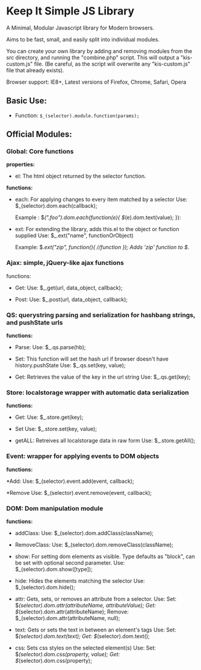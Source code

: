 # Keep It Simple JS Library #

A Minimal, Modular Javascript library for Modern browsers.

Aims to be fast, small, and easily split into individual modules. 

You can create your own library by adding and removing modules from the 
src directory, and running the "combine.php" script. This will output a 
"kis-custom.js" file. (Be careful, as the script will overwrite any "kis-custom.js"
file that already exists).

Browser support: IE8+, Latest versions of Firefox, Chrome, Safari, Opera

## Basic Use: ##

* Function:	`$_(selector).module.function(params);`

## Official Modules: ##
### Global: Core functions  ###
	
**properties:**

* el: The html object returned by the selector function.

**functions:**
			
* each: For applying changes to every item matched by a selector
	Use:
		 $_(selector).dom.each(callback);
		 	
	Example : $_(".foo").dom.each(function(e){
			$_(e).dom.text(value);
		}):
				  
* ext: For extending the library, adds this.el to the object or function supplied
	Use: $_.ext("name", functionOrObject)
		
	Example: $_.ext("zip", function(){ //function });
		Adds 'zip' function to $_.
		

### Ajax: simple, jQuery-like ajax functions ###

functions:
	
* Get: 
	Use:
	    $_.get(url, data_object, callback);

* Post:
	Use:
	    $_.post(url, data_object, callback);
			
### QS: querystring parsing and serialization for hashbang strings, and pushState urls ###
	
**functions:**
	
* Parse:
	Use:
	    $_.qs.parse(hb);

* Set: This function will set the hash url if browser doesn't have history.pushState
	Use:
	    $_.qs.set(key, value);

* Get: Retrieves the value of the key in the url string
	Use:
	    $_.qs.get(key);
			    
### Store: localstorage wrapper with automatic data serialization ###

**functions:**

* Get:
	Use:
		$_.store.get(key);

* Set
	Use:
		$_.store.set(key, value);
		
* getALL: Retreives all localstorage data in raw form
	Use:
		$_.store.getAll();
			
				
### Event: wrapper for applying events to DOM objects ###

**functions:** 

*Add: 
	Use:
	    $_(selector).event.add(event, callback);
	    
*Remove
	Use:
	    $_(selector).event.remove(event, callback);
			    
### DOM: Dom manipulation module ###

**functions:** 

* addClass: 
	Use:
	    $_(selector).dom.addClass(className);
	    
* RemoveClass:
	Use:
	    $_(selector).dom.removeClass(className);
	 	
* show: For setting dom elements as visible. Type defaults as "block", can be set with optional second parameter.
	Use:
		$_(selector).dom.show([type]);
		
* hide: Hides the elements matching the selector
	Use:
		$_(selector).dom.hide();
		
* attr: Gets, sets, or removes an attribute from a selector. 
	Use:
		Set: $_(selector).dom.attr(attributeName, attributeValue);
		Get: $_(selector).dom.attr(attributeName);
		Remove: $_(selector).dom.attr(attributeName, null);
		
* text: Gets or sets the text in between an element's tags
	Use:
		Set: $_(selector).dom.text(text);
		Get: $_(selector).dom.text();

* css: Sets css styles on the selected element(s)
	Use:
		Set: $_(selector).dom.css(property, value);
		Get: $_(selector).dom.css(property);
		
				
	
	
	
